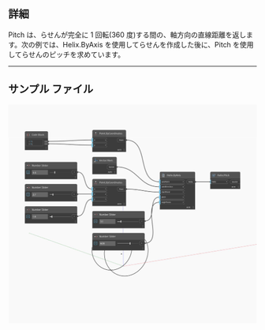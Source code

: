## 詳細
Pitch は、らせんが完全に 1 回転(360 度)する間の、軸方向の直線距離を返します。次の例では、Helix.ByAxis を使用してらせんを作成した後に、Pitch を使用してらせんのピッチを求めています。
___
## サンプル ファイル

![Pitch](./Autodesk.DesignScript.Geometry.Helix.Pitch_img.jpg)

